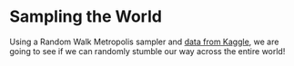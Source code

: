 # Sampling the World

Using a Random Walk Metropolis sampler and [data from Kaggle](https://www.kaggle.com/max-mind/world-cities-database), we are going to see if we can randomly stumble our way across the entire world!
